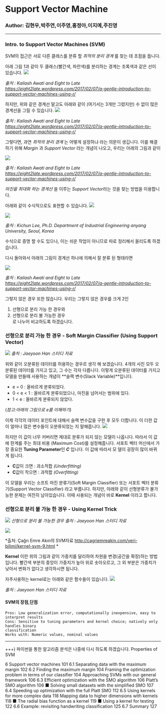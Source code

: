 # Support Vector Machine
### Author: 김현우,박주연,이주영,홍정아,이지예,주진영

---
### Intro. to Support Vector Machines (SVM)

SVM의 접근은 서로 다른 클래스를 분류 할 *최적의 분리 경계* 를 찾는 데 초점을 둡니다.

아래 그림 1과 같이 두 클래스(빨간색, 파란색)를 분리하는 경계는 초록색과 같은 선이 있습니다.
![](https://choco9966.github.io/Team-EDA/7week/image/1.png) 

*출처 : Kailash Awati and Eight to Late https://eight2late.wordpress.com/2017/02/07/a-gentle-introduction-to-support-vector-machines-using-r/*

하지만, 위와 같은 경계선 말고도 아래와 같이 (여기서는 3개만 그렸지만) 수 없이 많은 경계선을 그릴 수 있습니다.
![](https://choco9966.github.io/Team-EDA/7week/image/2.png) 

*출처 : Kailash Awati and Eight to Late https://eight2late.wordpress.com/2017/02/07/a-gentle-introduction-to-support-vector-machines-using-r/*

그렇다면, 과연 *최적의 분리 경계* 는 어떻게 설정하냐 라는 의문이 생깁니다. 이를 해결하기 위해 *Margin* 과 *Support Vector* 라는 개념이 나오고, 우리는 아래의 그림과 같이

![](https://choco9966.github.io/Team-EDA/7week/image/3.PNG) 

*출처 : Kailash Awati and Eight to Late https://eight2late.wordpress.com/2017/02/07/a-gentle-introduction-to-support-vector-machines-using-r/*

*마진을 최대화 하는 경게선* 을 이루는 *Support Vector*라는 것을 찾는 방법을 이용합니다.

아래와 같이 수식적으로도 표현할 수 있습니다.
![](https://choco9966.github.io/Team-EDA/7week/image/4.PNG) 

![](https://choco9966.github.io/Team-EDA/7week/image/5.PNG) 

*출처 : Kichun Lee, Ph.D. Department of Industrial Engineering anyang University, Seoul, Korea*

수식으로 증명 할 수도 있으나, 이는 쉬운 작업이 아니므로 따로 정리해서 올리도록 하겠습니다.

다시 돌아와서 아래의 그림이 경계선 하나에 의해서 잘 분류 된 형태라면

![](https://choco9966.github.io/Team-EDA/7week/image/1.png) 

*출처 : Kailash Awati and Eight to Late https://eight2late.wordpress.com/2017/02/07/a-gentle-introduction-to-support-vector-machines-using-r/*

그렇지 않은 경우 또한 많습니다. 우리는 그렇지 않은 경우를 크게 2인 
1. 선형으로 분리 가능 한 경우와   
2. 선형으로 분리 불 가능한 경우  
로 나누어 비교하도록 하겠습니다.

### 선형으로 분리 가능 한 경우 - Soft Margin Classifier (Using Support Vector)
![](https://choco9966.github.io/Team-EDA/7week/image/6.png) 
*출처 : Jaeyoon Han 스터디 자료*

위와 같이 오분류된 데이터를 허용하는 경우르 생각 해 보겠습니다. 4개의 사진 모두 오분류된 데이터를 가지고 있고, 그 수는 각자 다릅니다.
이렇게 오분류된 데이터를 가지고 모델을 만들때 사용하는 개념이 **슬랙 변수(Slack Variable)**입니다. 

- e = 0 : 올바르게 분류되었다.
- 0 < e < 1 : 올바르게 분류되었으나, 마진을 넘어서는 범위에 있다.
- 1 < e : 올바르게 분류되지 않았다.

(*참고:아래의 그림으로 e를 이해하기*)

이제 각각의 데이터 포인트에 대해서 슬랙 변수값을 구한 후 모두 더합니다. 이 더한 값이 얼마나 많은 변수들이 오분류되었는
지 말해줍니다.
![](https://choco9966.github.io/Team-EDA/7week/image/8.PNG) 



하지만 이 값이 너무 커버리면 제대로 분류가 되지 않는 모델이 나옵니다. 따라서 이 값에 한계를 주는 최대 비용
(Maximum Cost)를 설정해줍니다. 서포트 벡터 머신에서 가장 중요한 **Tuning Parameter**인 ***C*** 입니다. 이 값에 따라서 모
델이 굉장히 많이 바뀌게 됩니다.

- **C**값이 크면 : 과소적합 *(Underfitting)*
- **C**값이 작으면 : 과적합 *(Overfitting)*

이 모델을 우리는 소프트 마진 분류기(Soft Margin Classifier) 또는 서포트 벡터 분류기(Support Vector Classifier)
라고 부릅니다. 하지만, 아래와 같이 선형분류가 불가능한 문제는 여전히 남아있습니다. 이때 사용되는 개념이 바로 **Kernel** 이라고 합니다.

### 선형으로 분리 불 가능 한 경우 - Using Kernel Trick
![](https://choco9966.github.io/Team-EDA/7week/image/7.png) 
*선형으로 분리 불 가능한 경우*
*출처 : Jaeyoon Han 스터디 자료*

![](https://choco9966.github.io/Team-EDA/7week/image/kernel.png) 

*출처: Çağrı Emre Akın의 SVM자료 http://cagriemreakin.com/veri-bilimi/kernel-svm-9.html *

**Kernel** 이란 위의 그림과 같이 가중치를 달리하여 차원을 변경(공간을 확장)하는 방법입니다. 빨간색 부분의 중앙이 가중치가 높아 위로 솟아오르고, 그 외 부분은 가중치가 낮아서 변화가 없다고 생각하시면 됩니다.  

자주사용하는 kernel로는 아래와 같은 함수들이 있습니다.
![](https://choco9966.github.io/Team-EDA/7week/image/9.PNG) 

*출처 : Jaeyoon Han 스터디 자료*

#### SVM의 장점,단점
```
Pros: Low generalization error, computationally inexpensive, easy to interpret results
Cons: Sensitive to tuning parameters and kernel choice; natively only handles binary
classification
Works with: Numeric values, nominal values
```

---
+++) 파이썬을 통한 알고리즘 분석은 나중에 다시 하도록 하겠습니다.
Properties of SVM

6 Support vector machines 101
6.1 Separating data with the maximum margin 102
6.2 Finding the maximum margin 104
Framing the optimization problem in terms of our classifier 104
Approaching SVMs with our general framework 106
6.3 Efficient optimization with the SMO algorithm 106
Platt’s SMO algorithm 106 ■ Solving small datasets with the
simplified SMO 107
6.4 Speeding up optimization with the full Platt SMO 112
6.5 Using kernels for more complex data 118
Mapping data to higher dimensions with kernels 118 ■ The radial
bias function as a kernel 119 ■ Using a kernel for testing 122
6.6 Example: revisiting handwriting classification 125
6.7 Summary 127